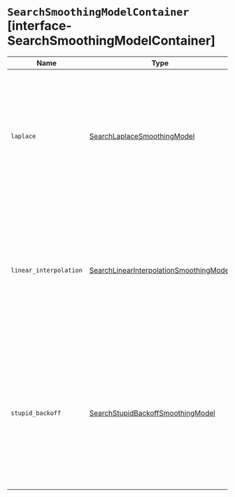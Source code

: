 # `SearchSmoothingModelContainer` [interface-SearchSmoothingModelContainer]

| Name | Type | Description |
| - | - | - |
| `laplace` | [SearchLaplaceSmoothingModel](./SearchLaplaceSmoothingModel.md) | A smoothing model that uses an additive smoothing where a constant (typically `1.0` or smaller) is added to all counts to balance weights. |
| `linear_interpolation` | [SearchLinearInterpolationSmoothingModel](./SearchLinearInterpolationSmoothingModel.md) | A smoothing model that takes the weighted mean of the unigrams, bigrams, and trigrams based on user supplied weights (lambdas). |
| `stupid_backoff` | [SearchStupidBackoffSmoothingModel](./SearchStupidBackoffSmoothingModel.md) | A simple backoff model that backs off to lower order n-gram models if the higher order count is `0` and discounts the lower order n-gram model by a constant factor. |
